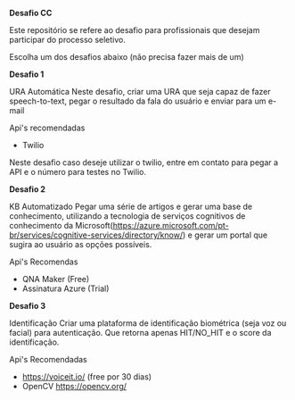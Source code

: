 **Desafio CC**

Este repositório se refere ao desafio para profissionais que desejam participar do processo seletivo.


Escolha um dos desafios abaixo (não precisa fazer mais de um)

**Desafio 1**

URA Automática 
Neste desafio, criar uma URA que seja capaz de fazer speech-to-text, pegar o resultado da fala do usuário e enviar para um e-mail

Api's recomendadas

* Twilio

Neste desafio caso deseje utilizar o twilio, entre em contato para pegar a API e o número para testes no Twilio.


**Desafio 2**

KB Automatizado
Pegar uma série de artigos e gerar uma base de conhecimento, utilizando a tecnologia de serviços cognitivos de conhecimento da Microsoft(https://azure.microsoft.com/pt-br/services/cognitive-services/directory/know/) e gerar um portal que sugira ao usuário as opções possíveis.


Api's Recomendas


* QNA Maker (Free)
* Assinatura Azure (Trial)


**Desafio 3**

Identificação
Criar uma plataforma de identificação biométrica (seja voz ou facial) para autenticação. Que retorna apenas HIT/NO_HIT e o score da identificação.

Api's Recomendadas
* https://voiceit.io/ (free por 30 dias)
* OpenCV https://opencv.org/
